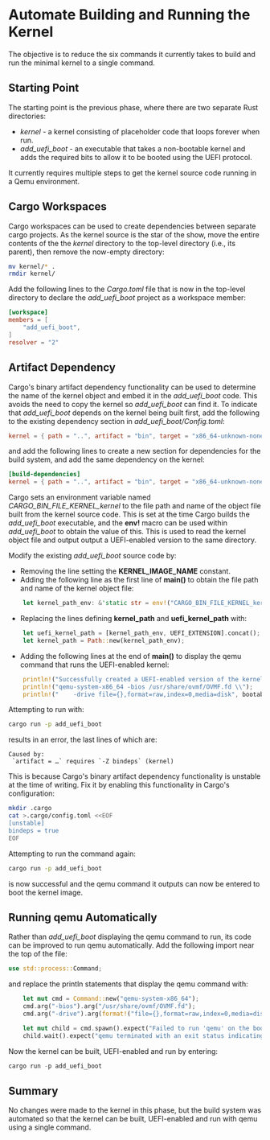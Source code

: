 # Automate Building and Running the Kernel

The objective is to reduce the six commands it currently takes to build and run the minimal kernel to a single command.

## Starting Point

The starting point is the previous phase, where there are two separate Rust directories:

* _kernel_ - a kernel consisting of placeholder code that loops forever when run.
* _add_uefi_boot_ - an executable that takes a non-bootable kernel and adds the required bits to allow it to be booted using the UEFI protocol.

It currently requires multiple steps to get the kernel source code running in a Qemu environment.


## Cargo Workspaces

Cargo workspaces can be used to create dependencies between separate cargo projects. As the kernel source is the star of the show, move the entire contents of the the _kernel_ directory to the top-level directory (i.e., its parent), then remove the now-empty directory:

```bash
mv kernel/* .
rmdir kernel/
```

Add the following lines to the _Cargo.toml_ file that is now in the top-level directory to declare the _add_uefi_boot_ project as a workspace member:

```toml
[workspace]
members = [
    "add_uefi_boot",
]
resolver = "2"
```

## Artifact Dependency

Cargo's binary artifact dependency functionality can be used to determine the name of the kernel object and embed it in the _add_uefi_boot_ code. This avoids the need to copy the kernel so _add_uefi_boot_ can find it. To indicate that _add_uefi_boot_ depends on the kernel being built first, add the following to the existing dependency section in _add_uefi_boot/Config.toml_:

```toml
kernel = { path = "..", artifact = "bin", target = "x86_64-unknown-none" }
```

and add the following lines to create a new section for dependencies for the build system, and add the same dependency on the kernel:

```toml
[build-dependencies]
kernel = { path = "..", artifact = "bin", target = "x86_64-unknown-none" }
```

Cargo sets an environment variable named _CARGO_BIN_FILE_KERNEL_kernel_ to the file path and name of the object file built from the kernel source code. This is set at the time Cargo builds the _add_uefi_boot_ executable, and the **env!** macro can be used within _add_uefi_boot_ to obtain the value of this. This is used to read the kernel object file and output output a UEFI-enabled version to the same directory.

Modify the existing _add_uefi_boot_ source code by:

* Removing the line setting the **KERNEL_IMAGE_NAME** constant.
* Adding the following line as the first line of **main()** to obtain the file path and name of the kernel object file:
```rust
    let kernel_path_env: &'static str = env!("CARGO_BIN_FILE_KERNEL_kernel");
```
* Replacing the lines defining **kernel_path** and **uefi_kernel_path** with:
```rust
    let uefi_kernel_path = [kernel_path_env, UEFI_EXTENSION].concat();
    let kernel_path = Path::new(kernel_path_env);
```
* Adding the following lines at the end of **main()** to display the qemu command that runs the UEFI-enabled kernel:  
```rust
    println!("Successfully created a UEFI-enabled version of the kernel image. Run with:");
    println!("qemu-system-x86_64 -bios /usr/share/ovmf/OVMF.fd \\");
    println!("    -drive file={},format=raw,index=0,media=disk", bootable_kernel_path.display());
```

Attempting to run with:
```bash
cargo run -p add_uefi_boot
```

results in an error, the last lines of which are:
```
Caused by:
 `artifact = …` requires `-Z bindeps` (kernel)
```

This is because Cargo's binary artifact dependency functionality is unstable at the time of writing. Fix it by enabling this functionality in Cargo's configuration:
```bash
mkdir .cargo
cat >.cargo/config.toml <<EOF
[unstable]
bindeps = true
EOF
```

Attempting to run the command again:
```bash
cargo run -p add_uefi_boot
```

is now successful and the qemu command it outputs can now be entered to boot the kernel image.


## Running qemu Automatically

Rather than _add_uefi_boot_ displaying the qemu command to run, its code can be improved to run qemu automatically. Add the following import near the top of the file:
```rust
use std::process::Command;
```

and replace the println statements that display the qemu command with:
```rust
    let mut cmd = Command::new("qemu-system-x86_64");
    cmd.arg("-bios").arg("/usr/share/ovmf/OVMF.fd");
    cmd.arg("-drive").arg(format!("file={},format=raw,index=0,media=disk", bootable_kernel_path.display()));

    let mut child = cmd.spawn().expect("Failed to run 'qemu' on the bootable kernel image");
    child.wait().expect("qemu terminated with an exit status indicating a failure");
```


Now the kernel can be built, UEFI-enabled and run by entering:
```rust
cargo run -p add_uefi_boot
```

## Summary

No changes were made to the kernel in this phase, but the build system was automated so that the kernel can be built, UEFI-enabled and run with qemu using a single command.
